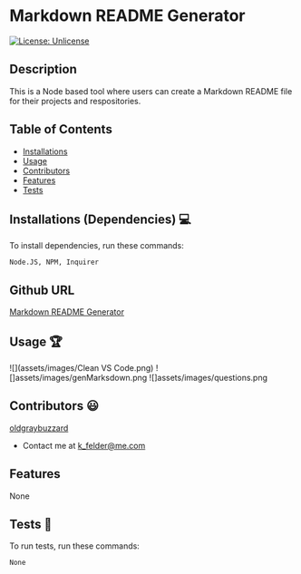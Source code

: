 # Markdown README Generator

[![License: Unlicense](https://img.shields.io/badge/license-Unlicense-blue.svg)](http://unlicense.org/)
  
## Description
This is a Node based tool where users can create a Markdown README file for their projects and respositories. 

## Table of Contents
* [Installations](#dependencies)
* [Usage](#usage)
* [Contributors](#contributors)
* [Features](#features)
* [Tests](#tests)


## Installations (Dependencies) 💻
To install dependencies, run these commands:
```
Node.JS, NPM, Inquirer 
```

## Github URL
[Markdown README Generator](https://github.com/oldgraybuzzard/readme-generator.git)

## Usage 🏆
![](assets/images/Clean VS Code.png)
![]assets/images/genMarksdown.png
![]assets/images/questions.png


## Contributors 😃
[oldgraybuzzard](https://github.com/oldgraybuzzard)
* Contact me at k_felder@me.com


## Features
None 

## Tests 🧪
To run tests, run these commands:
```
None
```
